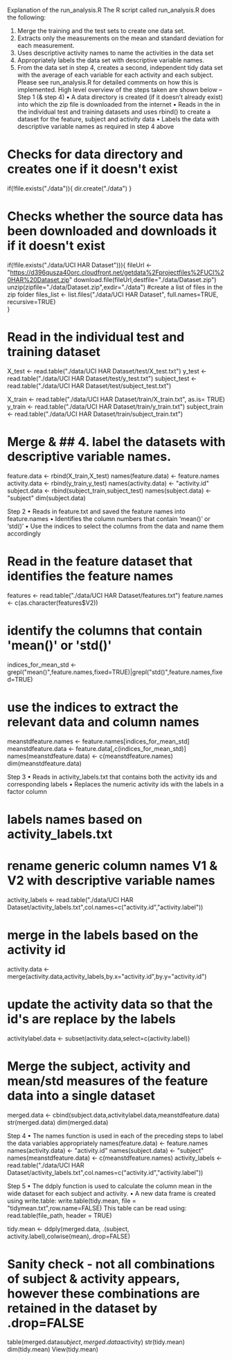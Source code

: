 Explanation of the run_analysis.R
The R script called run_analysis.R does the following: 
1. Merge the training and the test sets to create one data set.
2. Extracts only the measurements on the mean and standard deviation for each measurement. 
3. Uses descriptive activity names to name the activities in the data set
4. Appropriately labels the data set with descriptive variable names. 
5. From the data set in step 4, creates a second, independent tidy data set with the average of each variable for each activity and each subject.
Please see run_analysis.R for detailed comments on how this is implemented. High level overview of the steps taken are shown below – 
Step 1 (& step 4)
•	A data directory is created (if it doesn’t already exist) into which the zip file is downloaded from the internet
•	Reads in the in the individual test and training datasets and uses rbind() to create a dataset for the feature, subject and activity data
•	Labels the data with descriptive variable names as required in step 4 above
# Checks for data directory and creates one if it doesn't exist
if(!file.exists("./data")){
        dir.create("./data")
}
# Checks whether the source data has been downloaded and downloads it if it doesn't exist
if(!file.exists("./data/UCI HAR Dataset"))){
        fileUrl <- "https://d396qusza40orc.cloudfront.net/getdata%2Fprojectfiles%2FUCI%20HAR%20Dataset.zip"
        download.file(fileUrl,destfile="./data/Dataset.zip")
        unzip(zipfile="./data/Dataset.zip",exdir="./data")
        #create a list of files in the zip folder
        files_list <- list.files("./data/UCI HAR Dataset", full.names=TRUE, recursive=TRUE)   
}

# Read in the individual test and training dataset
X_test <- read.table("./data/UCI HAR Dataset/test/X_test.txt")
y_test <- read.table("./data/UCI HAR Dataset/test/y_test.txt")
subject_test <- read.table("./data/UCI HAR Dataset/test/subject_test.txt")

X_train <- read.table("./data/UCI HAR Dataset/train/X_train.txt", as.is= TRUE)
y_train <- read.table("./data/UCI HAR Dataset/train/y_train.txt")
subject_train <- read.table("./data/UCI HAR Dataset/train/subject_train.txt")

# Merge & ## 4. label the datasets with descriptive variable names.
feature.data <- rbind(X_train,X_test)
names(feature.data) <- feature.names
activity.data <- rbind(y_train,y_test)
names(activity.data) <- "activity.id"
subject.data <- rbind(subject_train,subject_test)
names(subject.data) <- "subject"
dim(subject.data)

Step 2
•	Reads in feature.txt and saved the feature names into feature.names
•	Identifies the column numbers that contain ‘mean()’ or ‘std()’ 
•	Use the indices to select the columns from the data and name them accordingly
# Read in the feature dataset that identifies the feature names
features <- read.table("./data/UCI HAR Dataset/features.txt")
feature.names <- c(as.character(features$V2))
# identify the columns that contain 'mean()' or 'std()'
indices_for_mean_std <- grepl("mean()",feature.names,fixed=TRUE)|grepl("std()",feature.names,fixed=TRUE)
# use the indices to extract the relevant data and column names
meanstdfeature.names <- feature.names[indices_for_mean_std]
meanstdfeature.data <- feature.data[,c(indices_for_mean_std)]
names(meanstdfeature.data) <- c(meanstdfeature.names)
dim(meanstdfeature.data) 

Step 3
•	Reads in activity_labels.txt that contains both the activity ids and corresponding labels
•	Replaces the numeric activity ids with the labels in a factor column
# labels names based on activity_labels.txt
# rename generic column names V1 & V2 with descriptive variable names
activity_labels <- read.table("./data/UCI HAR Dataset/activity_labels.txt",col.names=c("activity.id","activity.label"))
# merge in the labels based on the activity id 
activity.data <- merge(activity.data,activity_labels,by.x="activity.id",by.y="activity.id")
# update the activity data so that the id's are replace by the labels
activitylabel.data <- subset(activity.data,select=c(activity.label))

# Merge the subject, activity and mean/std measures of the feature data into a single dataset
merged.data <- cbind(subject.data,activitylabel.data,meanstdfeature.data)
str(merged.data)
dim(merged.data)

Step 4
•	The names function is used in each of the preceding steps to label the data variables appropriately
names(feature.data) <- feature.names
names(activity.data) <- "activity.id"
names(subject.data) <- "subject"
names(meanstdfeature.data) <- c(meanstdfeature.names)
activity_labels <- read.table("./data/UCI HAR Dataset/activity_labels.txt",col.names=c("activity.id","activity.label"))

Step 5
•	The ddply function is used to calculate the column mean in the wide dataset for each subject and activity. 
•	A new data frame is created using write.table: 
write.table(tidy.mean, file = "tidymean.txt",row.name=FALSE)
This table can be read using:
read.table(file_path, header = TRUE)



tidy.mean <- ddply(merged.data, .(subject, activity.label),colwise(mean),.drop=FALSE)
# Sanity check - not all combinations of subject & activity appears, however these combinations are retained in the dataset by .drop=FALSE
table(merged.data$subject,merged.data$activity)
str(tidy.mean)
dim(tidy.mean)
View(tidy.mean)


